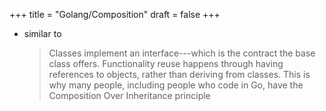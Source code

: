 +++
title = "Golang/Composition"
draft = false
+++

-   similar to

    > Classes implement an interface---which is the contract the base class offers. Functionality reuse happens through having references to objects, rather than deriving from classes. This is why many people, including people who code in Go, have the Composition Over Inheritance principle